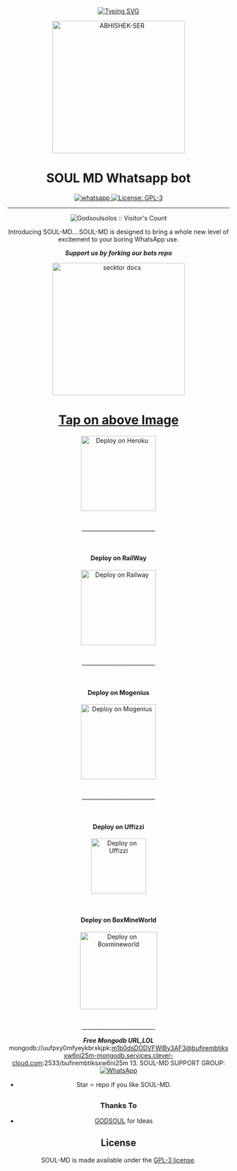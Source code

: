  <div align="center">
<a href="https://git.io/typing-svg"><img src="https://readme-typing-svg.demolab.com?font=Ribeye&size=50&pause=1000&color=F710B1&center=true&width=910&height=100&lines=I'M+SOUL-MD;Multi+Divice+Whatsapp+Bot;Coded+By+GODSOUL" alt="Typing SVG" /></a>
  <p align="center">  
<img alt=ABHISHEK-SER height="300" src="https://encrypted-tbn0.gstatic.com/images?q=tbn:ANd9GcQBPti4dtLlm9l4SUAI2pZUQpBv5_ZZARW4llEZsMJGlzRhcnLpGv8PetQ&s=10/out.png">     
<h1 align="center">SOUL MD Whatsapp bot</h1>
  </a>
</p>
   
<p align="center">

  <a aria-label="Join our chats" href="https://chat.whatsapp.com/KikbsxTNv529iOlvIL14RE" target="_blank">
    <img alt="whatsapp" src="https://img.shields.io/badge/Join Group-25D366?style=for-the-badge&logo=whatsapp&logoColor=white" />
  </a>
 
  <a aria-label="Soul-md is a multi device bot" href="https://github.com/Godsoulsolos/Soul-MD/blob/main/LICENCE" target="_blank">
    <img alt="License: GPL-3" src="https://badges.frapsoft.com/os/gpl/gpl.png?v=103)](https://opensource.org/licenses/GPL-3.0/" target="_blank" />
  </a>
</p>

 
---

<p align="center"><img src="https://profile-counter.glitch.me/{Godsoulsolos}/count.svg" alt="Godsoulsolos :: Visitor's Count" /></p>

  <p align="center"> Introducing SOUL-MD....SOUL-MD is designed to bring a whole new level of excitement to your boring WhatsApp use. </p>
 
 ***<p align="center"> Support us by forking our bots repo </p>***
 
   <p align="center">  
  <a href="https://github.com/Godsoulsolos/Soul-MD">
    <img alt="secktor docs" height="300" src="https://t3.ftcdn.net/jpg/03/00/38/90/360_F_300389025_b5hgHpjDprTySl8loTqJRMipySb1rO0I.jpg">
    <h1 align="center">Tap on above Image</h1>
  </a>
</p>
<a href="https://heroku.com/deploy?template=https://github.com/Godsoulsolos/Soul-MD">
     <img src="https://www.herokucdn.com/deploy/button.png" width="170px" alt="Deploy on Heroku" >
    </a>

</p>

<p align="center" >
    <br>
    __________________________
    <br>
</p>



<br>


<h4 align="center"> Deploy on RailWay
</h4>
  
<p align="center">
    <a href="https://railway.app/new">
    <img src="https://railway.app/button.svg" alt="Deploy on Railway" width="170px">
    </a>
    
</p>

<p align="center" >
    <br>
    __________________________
    <br>

</p>



<br>

<h4 align="center"> Deploy on Mogenius
</h4>
  
<p align="center">
    <a href="https://studio.mogenius.com/">
    <img src="https://www.cloudflare.com/static/90073b1e5bd8a0765640a20febb3dc22/mogenius_logo_quer.png" alt="Deploy on Mogenius" width="170px">
    </a>
    
</p>

<p align="center" >
    <br>
    __________________________
    <br>
</p>

<br>

<h4 align="center"> Deploy on Uffizzi
</h4>
  
<p align="center">
    <a href="https://www.uffizzi.com/">
    <img src="https://i.ibb.co/Y29Kv4X/Screenshot-195.png" alt="Deploy on Uffizzi" width="125px">
    </a>
    
</p>

<br>

<h4 align="center"> Deploy on BoxMineWorld
</h4>
  
<p align="center">
    <a href="https://dash.boxmineworld.com/">
    <img src="https://graph.org/file/2af0e67f320986702ea24.jpg" alt="Deploy on Boxmineworld" width="175px">
    </a>
    <br>

</p>

<p align="center" >
    <br>
    __________________________
    <br>
</p>



</details>


***Free Mongodb URL,LOL***
mongodb://uufpxy0mfyeykbrxkjpk:m1b0dsDODVFWlBy3AF3@bufirembtiksxw6ni25m-mongodb.services.clever-cloud.com:2533/bufirembtiksxw6ni25m
13. SOUL-MD SUPPORT GROUP: <a href="https://chat.whatsapp.com/KikbsxTNv529iOlvIL14RE"><img alt="WhatsApp" src="https://camo.githubusercontent.com/2157131829ac512183ee8f8b6c6f803688a4cc66a2e686602844e80478401a7c/68747470733a2f2f696d672e736869656c64732e696f2f62616467652f4a6f696e2047726f75702d3235443336363f7374796c653d666f722d7468652d6261646765266c6f676f3d7768617473617070266c6f676f436f6c6f723d7768697465"/></a>

- Star ⭐ repo if you like SOUL-MD.
### Thanks To

- [GODSOUL](https://github.com/Godsoulsolos) for Ideas

## License

SOUL-MD is made available under the [GPL-3 license](https://github.com/Godsoulsolos/Soul-MD/blob/main/LICENCE). 
